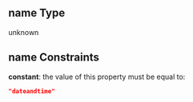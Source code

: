 ## name Type

unknown

## name Constraints

**constant**: the value of this property must be equal to:

```json
"dateandtime"
```
